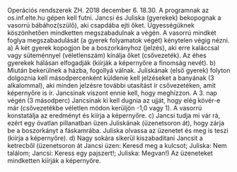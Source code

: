 Operációs rendszerek ZH. 2018 december 6. 18.30. A programnak az os.inf.elte.hu gépen kell futni.
Jancsi és Juliska (gyerekek) bekopognak a vasorrú bábához(szülő), aki
csapdába ejti őket. Ügyességüknek köszönhetően mindketten megszabadulnak a
végén. A vasorrú mindkét foglya megszabadulását (a gyerek folyamatok végét)
kénytelen végig nézni.
a) A két gyerek kopogjon be a boszorkányhoz (jelzés), aki erre kaláccsal vagy
süteménnyel (véletlenszám) kínálja őket (csővezeték). Az éhes gyerekek
hálásan elfogadják (kiírják a képernyőre a finomság nevét).
b) Miután bekerülnek a házba, fogollyá válnak. Juliskának (első gyerek)
folyton dolgoznia kell másodpercenként küldenie kell jelzéseket a banyának
(3 alkalommal), aki minden jelzésre további utasítást ír csővezetéken, amit
képernyőre is ír. Jancsinak viszont ennie kell, hogy meghízzon. A 3. nap
végén (3 másodperc) Jancsinak ki kell dugnia az ujját, hogy elég kövér-e már
(csővezetékbe véletlen módon kerüljön -1,0 vagy 1). A vasorrú konstatálja az
eredményt és kiírja a képernyőre.
c) Jancsi tudja mi vár rá, ezért egy óvatlan pillanatban üzen Juliskának
(üzenetsoron át), hogy zárja be a boszorkányt a fáskamrába. Juliska olvassa
az üzenetet és meg is teszi (kiírja a képernyőre).
d) Nagy sokára sikerül kiszabadítani Jancsit a ketrecből (üzenetsoron át
Jancsi üzen: Keresd meg a kulcsot; Juliska: Nem találom; Jancsi: Keress egy
pajszert!; Juliska: Megvan!) Az üzeneteket mindketten kiírják a képernyőre.
